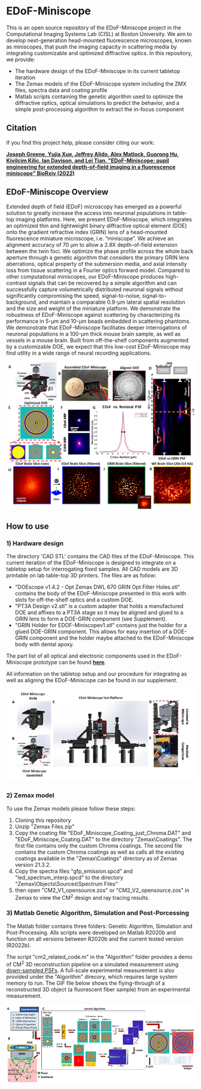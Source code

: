 # EDoF-Miniscope

This is an open source repository of the EDoF-Miniscope project in the Computational Imaging Systems Lab (CISL) at Boston University. We aim to develop next-generation head-mounted fluorescence microscopes, known as miniscopes, that push the imaging capacity in scattering media by integrating customizable and optimized diffractive optics. In this repository, we provide: <br /> 
- The hardware design of the EDoF-Miniscope in its current tabletop iteration <br />  
- The Zemax models of the EDoF-Miniscope system including the ZMX files, spectra data and coating profile <br /> 
- Matlab scripts containing the genetic algorithm used to optimize the diffractive optics, optical simulations to predict the behavior, and a simple post-processing algorithm to extract the in-focus component

## Citation

If you find this project help, please consider citing our work:

[**Joseph Greene, Yujia Xue, Jeffrey Alido, Alex Matlock, Guorong Hu, Kivilcim Kilic, Ian Davison, and Lei Tian. "EDoF-Miniscope: pupil engineering for extended depth-of-field imaging in a fluorescence miniscope" BioRxiv (2022)**](https://doi.org/10.1101/2022.08.05.502947)

## EDoF-Miniscope Overview

Extended depth of field (EDoF) microscopy has emerged as a powerful solution to greatly increase the access into neuronal populations in table-top imaging platforms. Here, we present EDoF-Miniscope, which integrates an optimized thin and lightweight binary diffractive optical element (DOE) onto the gradient refractive index (GRIN) lens of a head-mounted fluorescence miniature microscope, i.e. “miniscope”. We achieve an alignment accuracy of 70 μm to allow a 2.8X depth-of-field extension between the twin foci. We optimize the phase profile across the whole back aperture through a genetic algorithm that considers the primary GRIN lens aberrations, optical property of the submersion media, and axial intensity loss from tissue scattering in a Fourier optics forward model. Compared to other computational miniscopes, our EDoF-Miniscope produces high-contrast signals that can be recovered by a simple algorithm and can successfully capture volumetrically distributed neuronal signals without significantly compromising the speed, signal-to-noise, signal-to-background, and maintain a comparable 0.9-μm lateral spatial resolution and the size and weight of the miniature platform. We demonstrate the robustness of EDoF-Miniscope against scattering by characterizing its performance in 5-μm and 10-μm beads embedded in scattering phantoms. We demonstrate that EDoF-Miniscope facilitates deeper interrogations of neuronal populations in a 100-μm thick mouse brain sample, as well as vessels in a mouse brain. Built from off-the-shelf components augmented by a customizable DOE, we expect that this low-cost EDoF-Miniscope may find utility in a wide range of neural recording applications.

<p align="center">
  <img src="/Images/overview.png">
</p>

## How to use
### 1) Hardware design

The directory 'CAD STL' contains the CAD files of the EDoF-Miniscope. This current iteration of the EDoF-Miniscope is designed to integrate on a tabletop setup for interrogating fixed samples. All CAD models are 3D printable on lab table-top 3D printers. The files are as follow:
- "DOEscope v1.4.2 - Opt Zemax DWL 670 GRIN Opt Filter Holes.stl" contains the body of the EDoF-Miniscope presented in this work with slots for off-the-shelf optics and a custom DOE.
- "PT3A Design v2.stl" is a custom adapter that holds a manufactured DOE and affixes to a PT3A stage so it may be aligned and glued to a GRIN lens to form a DOE-GRIN component (see Supplement).
- "GRIN Holder for EDOF-Miniscopev1.stl" contains just the holder for a glued DOE-GRIN component. This allows for easy insertion of a DOE-GRIN component and the holder maybe attached to the EDoF-Miniscope body with dental apoxy.

The part list of all optical and electronic components used in the EDoF-Miniscope prototype can be found [**here**](https://docs.google.com/spreadsheets/d/1PgIITukA03SGAjqEpHsR73N81aqUN8srO4x0Fl3sK8k/edit?usp=sharing).

All information on the tabletop setup and our procedure for integrating as well as aligning the EDoF-Miniscope can be found in our supplement.

<p align="center">
  <img src="/Images/assembly.png">
</p>

### 2) Zemax model

To use the Zemax models please follow these steps:  
1. Cloning this repository  
2. Unzip "Zemax Files.zip"
3. Copy the coating file "EDoF_Miniscope_Coating_just_Chroma.DAT" and "EDoF_Miniscope_Coating.DAT" to the directory "Zemax\Coatings\". The first file contains only the custom Chroma coatings. The second file contains the custom Chroma coatings as well as calls all the existing coatings available in the "Zemax\Coatings\" directory as of Zemax version 21.3.2.
4. Copy the spectra files "gfp_emission.spcd" and "led_spectrum_interp.spcd" to the directory "Zemax\Objects\Sources\Spectrum Files\"  
5. then open "CM2_V1_opensource.zos" or "CM2_V2_opensource.zos" in Zemax to view the CM<sup>2</sup> design and ray tracing results.  

### 3) Matlab Genetic Algorithm, Simulation and Post-Porcessing

The Matlab folder contains three folders: Genetic Algorithm, Simulation and Post-Processing. Alls scripts were developed on Matlab R2020b and function on all versions between R2020b and the current tested version (R2022b). 

The script "cm2_related_code.m" in the "Algorithm" folder provides a demo of CM<sup>2</sup> 3D reconstruction pipeline on a simulated measurement using [down-sampled PSFs](https://drive.google.com/drive/folders/10xuGhUDethVntPEySfjDurRVyuz1iKvr?usp=sharing). A full-scale experimental measurement is also provided under the "Algorithm" direcory, which requires large system memory to run. The GIF file below shows the flying-through of a reconstructed 3D object (a fluorescent fiber sample) from an experimental measurement.

<p align="center">
  <img src="/Images/genetic algorithm.png">
</p>

